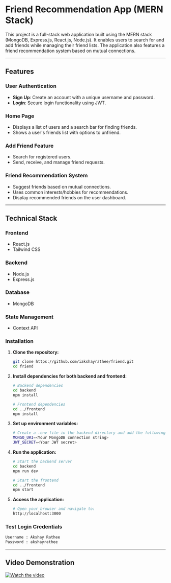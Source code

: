 # Friend Recommendation App (MERN Stack)

This project is a full-stack web application built using the MERN stack (MongoDB, Express.js, React.js, Node.js). It enables users to search for and add friends while managing their friend lists. The application also features a friend recommendation system based on mutual connections.

---

## Features

### User Authentication

- **Sign Up**: Create an account with a unique username and password.
- **Login**: Secure login functionality using JWT.

### Home Page

- Displays a list of users and a search bar for finding friends.
- Shows a user's friends list with options to unfriend.

### Add Friend Feature

- Search for registered users.
- Send, receive, and manage friend requests.

### Friend Recommendation System

- Suggest friends based on mutual connections.
- Uses common interests/hobbies for recommendations.
- Display recommended friends on the user dashboard.

---

## Technical Stack

### Frontend

- React.js
- Tailwind CSS

### Backend

- Node.js
- Express.js

### Database

- MongoDB

### State Management

- Context API

### Installation

1. **Clone the repository:**

   ```bash
   git clone https://github.com/iakshayrathee/friend.git
   cd friend
   ```

2. **Install dependencies for both backend and frontend:**

   ```bash
   # Backend dependencies
   cd backend
   npm install

   # Frontend dependencies
   cd ../frontend
   npm install
   ```

3. **Set up environment variables:**

   ```bash
   # Create a .env file in the backend directory and add the following:
   MONGO_URI=<Your MongoDB connection string>
   JWT_SECRET=<Your JWT secret>
   ```

4. **Run the application:**

   ```bash
   # Start the backend server
   cd backend
   npm run dev

   # Start the frontend
   cd ../frontend
   npm start
   ```

5. **Access the application:**
   ```bash
   # Open your browser and navigate to:
   http://localhost:3000
   ```

### Test Login Credentials

```bash
Username : Akshay Rathee
Password : akshayrathee
```

---

## Video Demonstration

[![Watch the video](https://img.icons8.com/ios-filled/50/000000/play-button-circled.png)](https://drive.google.com/file/d/1EO2pmE2QTlRps6QqfunS6H3_aWKq_5lU/view?usp=sharing)
